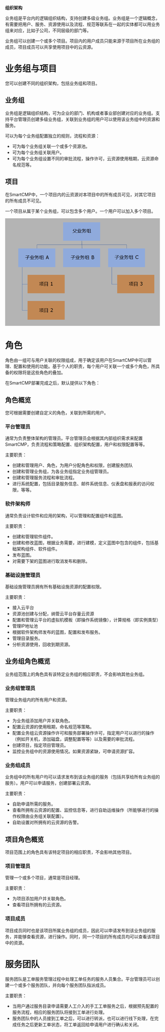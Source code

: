  **组织架构**
 
业务组是平台内的逻辑组织结构，支持创建多级业务组。业务组是一个逻辑概念，有需要把用户、服务、资源使用以及流程、规范等联系在一起的实体都可以用业务组来对应，比如子公司，不同层级的部门等。

业务组可以创建一个或多个项目。项目内的用户成员只能来源于项目所在业务组的成员，项目成员可以共享使用项目中的云资源。


#  业务组与项目

您可以创建不同的组织架构，包括业务组和项目。

##  业务组 

业务组是逻辑组织结构，可为企业的部门、机构或者事业部创建对应的业务组。支持平台管理员创建多级业务组，关联到业务组的用户可以使用该业务组中的资源和服务。

可以为每个业务组配置独立的规则，流程和资源：

+ 可为每个业务组关联一个或多个资源池。
+ 可为每个业务组关联用户。
+ 可为每个业务组设置不同的审批流程，操作许可，云资源使用租期，云资源命名规范等。

##  项目

在SmartCMP中，一个项目内的云资源对本项目中的所有成员可见，对其它项目的所有成员不可见。

一个项目从属于某个业务组，可以包含多个用户。一个用户可以加入多个项目。

![组织架构示例](../../picture/foundationConcepts/Pic03-组织架构.png)



# 角色

角色由一组可与用户关联的权限组成，用于确定该用户在SmartCMP中可以管理、配置和使用的功能。基于个人的职责，每个用户可关联一个或多个角色，所具备的权限将是这些角色的叠加。

在SmartCMP部署完成之后，默认提供以下角色：

##  角色概览

您可根据需要创建自定义的角色，关联到所需的用户。

###  平台管理员 

通常为负责整体架构的管理员。平台管理员会根据其内部组织需求来配置SmartCMP，负责流程和策略配置、组织架构配置，用户和权限配置等等。

主要职责：

+ 创建和管理用户、角色，为用户分配角色和权限，创建服务团队
+ 创建和管理业务组，为各业务组指定业务组管理员。
+ 创建和管理服务流程和审批流程。
+ 进行系统配置，包括目录服务信息、邮件系统信息、仪表盘和报表的访问权限，等等。

### 软件架构师 

通常负责设计软件和应用的架构，可以管理和配置组件和蓝图。

主要职责：

+ 创建和管理软件组件。
+ 创建和修改蓝图，根据业务需要，进行建模，定义蓝图中包含的组件，包括基础架构组件、软件组件。 
+ 发布蓝图。
+ 对需要下架的蓝图进行取消发布和删除。

###  基础设施管理员

基础设施管理员拥有所有基础设施资源的配置权限。

主要职责：

+ 接入云平台
+ 资源池创建与分配，纳管云平台存量云资源
+ 配置和管理云平台的虚拟机模板（即操作系统镜像），计算规格（即实例类型）
+ 管理IP地址池
+ 根据软件架构师发布的蓝图，配置和发布服务。
+ 管理目录服务。
+ 分析资源使用，回收到期资源。

##  业务组角色概览

业务组范围上的角色具有该特定业务组的相应职责，不会影响其他业务组。

### 业务组管理员

管理业务组内的所有用户和资源。

主要职责：

+ 为业务组添加用户并关联角色。
+ 配置云资源的使用租期，命名规范等策略。
+ 配置业务组云资源操作许可和服务部署操作许可，指定用户可以进行的操作（例如开关机，添加磁盘，调整配置等等）以及需要的审批流程。
+ 创建项目，指定项目管理员。
+ 监控业务组中的资源使用情况。如果资源紧缺，可申请资源扩容。

### 业务组成员

业务组中的所有用户均可以请求发布到该业务组的服务（包括共享给所有业务组的服务）。用户可以申请服务，创建部署云资源。

主要职责：

+ 自助申请所需的服务。
+ 查看所拥有云资源的配置、监控信息等，进行自助运维操作（所能够进行的操作权限由业务组关联配置）。
+ 自助设置对所拥有的云资源的告警。

##  项目角色概览

项目范围上的角色具有该特定项目的相应职责，不会影响其他项目。

### 项目管理员

管理一个或多个项目，通常是项目经理。

主要职责：

+ 为项目添加用户并关联角色。
+ 查看项目所拥有的云资源。

### 项目成员

项目成员同时也是该项目所属业务组的成员，因此可以申请发布到该业务组的服务，并能够查看资源，进行操作。同时，同一个项目的所有成员均可以查看该项目中的资源。




# 服务团队

服务团队是工单服务管理过程中处理工单任务的服务人员集合。平台管理员可以创建一个或多个服务团队，并向每个服务团队指派成员。

主要职责：

+ 当用户通过服务目录申请需要人工介入的手工工单服务之后，根据预先配置的服务流程，相应的服务团队将接到工单进行处理。
+ 服务团队中的人员接到工单之后，可以进行转派，也可以进行线下处理，在完成任务之后更新工单状态，将工单返回给申请用户进行确认和关闭。



